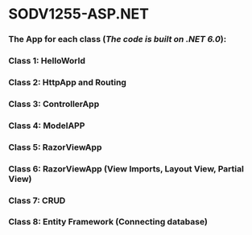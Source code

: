 # SODV1255-ASP.NET
### The App for each class (***The code is built on .NET 6.0***):
### Class 1: HelloWorld
### Class 2: HttpApp and Routing
### Class 3: ControllerApp
### Class 4: ModelAPP
### Class 5: RazorViewApp
### Class 6: RazorViewApp (View Imports, Layout View, Partial View)
### Class 7: CRUD 
### Class 8: Entity Framework (Connecting database)

